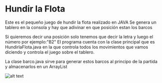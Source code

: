 # Hundir la Flota
Este es el pequeño juego de hundir la flota realizado en JAVA
Se genera un tablero en la consola y hay que adivinar en que posición estan los barcos

Si quieremos decir una posición solo tenemos que decir la letra y luego el número por ejemplo:"B2"
El programa cuenta con la clase principal que es HundirlaFlota.java en la que controla todos los movimientos que vamos diciendo y controla el juego sobre el tablero.

La clase barco.java sirve para generar estos barcos al principo de la partida y almacenarlos en un ArrayList

![alt text](https://www.technologicalarts.ca/shop/components/com_virtuemart/shop_image/product/7_segment_LED_Di_4b0af019b3ac6.jpg)
